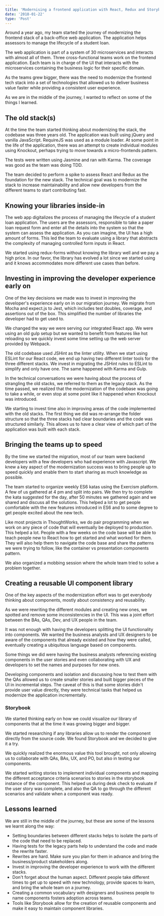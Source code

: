 ```yaml
---
title: 'Modernising a frontend application with React, Redux and Storybook'
date: '2018-01-22'
type: 'Post'
---
```


Around a year ago, my team started the journey of modernizing the frontend stack of a back-office web application. The application helps assessors to manage the lifecycle of a student loan.

The web application is part of a system of 30 microservices and interacts with almost all of them. Three cross-functional teams work on the frontend application. Each team is in charge of the UI that interacts with the microservices containing the business logic for their specific domain.

As the teams grew bigger, there was the need to modernize the frontend tech stack into a set of technologies that allowed us to deliver business value faster while providing a consistent user experience.

As we are in the middle of the journey, I wanted to reflect on some of the things I learned.

## The old stack(s)

At the time the team started thinking about modernizing the stack, the codebase was three years old. The application was built using jQuery and vanilla JavaScript. RequireJS was used as a module loader. At some point in the life of the application, there was an attempt to create individual modules using Knockout, perhaps trying to move towards a micro-frontends pattern.

The tests were written using Jasmine and ran with Karma. The coverage was good as the team was doing TDD.

The team decided to perform a spike to assess React and Redux as the foundation for the new stack. The technical goal was to modernize the stack to increase maintainability and allow new developers from the different teams to start contributing fast.

## Knowing your libraries inside-in

The web app digitalizes the process of managing the lifecycle of a student loan application. The users are the assessors, responsible to take a paper loan request form and enter all the details into the system so that the system can assess the application. As you can imagine, the UI has a high amount of forms. This led the team to evaluate using a library that abstracts the complexity of managing controlled form inputs in React.

We started using redux-forms without knowing the library well and we pay a high price. In our favor, the library has evolved a lot since we started using and it knows accommodates more different use cases than before.

## Investing in improving the developer experience early on

One of the key decisions we made was to invest in improving the developer's experience early on in our migration journey. We migrate from Mocha and expect.js to Jest, which includes test doubles, coverage, and assertions out of the box. This simplified the number of libraries the developer had to get used to.

We changed the way we were serving our integrated React app. We were using an old gulp setup but we wanted to benefit from features like hot reloading so we quickly invest some time setting up the web server provided by Webpack.

The old codebase used JSHint as the linter utility. When we start using ESLint for our React code, we end up having two different linter tools for the three different stacks. We invest in migrating the JSHint rules to ESLint to simplify and only have one. The same happened with Karma and Gulp.

In the technical conversations we were having about the process of strangling the old stacks, we referred to them as the legacy stack. As the time passed, we realized that the modernization of the codebase was going to take a while, or even stop at some point like it happened when Knockout was introduced.

We starting to invest time also in improving areas of the code implemented with the old stacks. The first thing we did was re-arrange the folder structure so that the three stacks had clear boundaries and the code was structured similarly. This allows us to have a clear view of which part of the application was built with each stack.

## Bringing the teams up to speed

By the time we started the migration, most of our team were backend developers with a few developers who had experience with Javascript. We knew a key aspect of the modernization success was to bring people up to speed quickly and enable them to start sharing as much knowledge as possible.

The team started to organize weekly ES6 katas using the Exercism platform. A few of us gathered at 4 pm and split into pairs. We then try to complete the kata suggested for the day, after 50 minutes we gathered again and we shared and discuss all the solutions. This helped a lot to get people comfortable with the new features introduced in ES6 and to some degree to get people excited about the new tech.

Like most projects in ThoughtWorks, we do pair programming when we work on any piece of code that will eventually be deployed to production. This helped a lot. People with a few weeks on the code base will be able to teach people new to React how to get started and what worked for them. They will also help them to navigate the code base and share the patterns we were trying to follow, like the container vs presentation components pattern.

We also organized a mobbing session where the whole team tried to solve a problem together.

## Creating a reusable UI component library

One of the key aspects of the modernization effort was to get everybody thinking about components, mostly about consistency and reusability.

As we were rewriting the different modules and creating new ones, we spotted and remove some inconsistencies in the UI. This was a joint effort between the BAs, QAs, Dev, and UX people in the team.

It was not enough with having the developers splitting the UI functionality into components. We wanted the business analysts and UX designers to be aware of the components that already existed and how they were called, eventually creating a ubiquitous language based on components.

Some things we did were having the business analysts referencing existing components in the user stories and even collaborating with UX and developers to set the names and purposes for new ones.

Developing components and isolation and discussing how to test them with the QAs allowed us to create smaller stories and built bigger pieces of the UI in incremental steps. The caveat of this is that some stories didn't provide user value directly, they were technical tasks that helped us modernize the application incrementally.

### Storybook

We started thinking early on how we could visualize our library of components that at the time it was growing bigger and bigger.

We started researching if any libraries allow us to render the component directly from the source code. We found Storybook and we decided to give it a try.

We quickly realized the enormous value this tool brought, not only allowing us to collaborate with QAs, BAs, UX, and PO, but also in testing our components.

We started writing stories to implement individual components and mapping the different acceptance criteria scenarios to stories in the storybook instance of the component. This helped us during desk check to evaluate if the user story was complete, and also the QA to go through the different scenarios and validate when a component was ready.

## Lessons learned

We are still in the middle of the journey, but these are some of the lessons we learnt along the way:

-   Setting boundaries between different stacks helps to isolate the parts of the code that need to be replaced.
-   Having tests for the legacy parts help to understand the code and made the rewrite faster.
-   Rewrites are hard. Make sure you plan for them in advance and bring the business/product stakeholders along.
-   Invest in improving the developer experience to work with the different stacks.
-   Don't forget about the human aspect. Different people take different times to get up to speed with new technology, provide spaces to learn, and bring the whole team on a journey.
-   Creating a common vocabulary with designers and business people to name components fosters adoption across teams.
-   Tools like Storybook allow for the creation of reusable components and make it easy to maintain component libraries.
